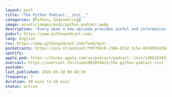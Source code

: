 ```yaml
---
layout: post
title: "The Python Podcast.__init__"
categories: [Python, Engineering]
image: assets/images/pods/python_podcast.webp
description: "Every week a new episode provides useful and informative insights into the projects, platforms, and practices that engineers, business leaders, and data scientists need to know about to learn and grow in their career."
podurl: https://www.pythonpodcast.com/
lang: English
rss: https://www.pythonpodcast.com/feed/mp3/
pocketcasts: https://pca.st/podcast/f9f7b8c0-c366-0132-3c5e-0b39892d38e0
spotify:
apple_pod: https://itunes.apple.com/us/podcast/podcast.-init/id981834425
overcast: https://overcast.fm/itunes981834425/the-python-podcast-init
youtube:
last_published: 2022-05-10 00:48:39
frequency: 7
duration: 40 mins to 59 mins
status: active
---
```

